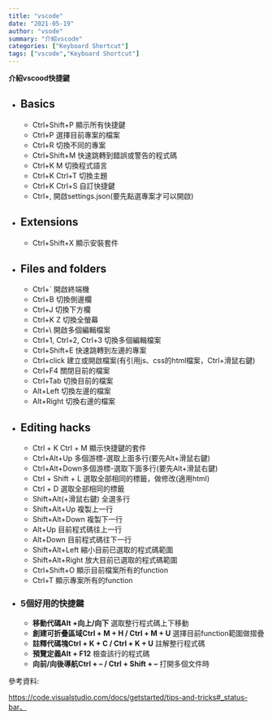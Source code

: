 ```yaml
---
title: "vscode"
date: "2021-05-19"
author: "vsode"
summary: "介紹vscode"
categories: ["Keyboard Shortcut"]
tags: ["vscode","Keyboard Shortcut"]
---
```


**介紹vscood快捷鍵**  

- ## Basics

  - Ctrl+Shift+P 顯示所有快捷鍵
  - Ctrl+P 選擇目前專案的檔案
  - Ctrl+R 切換不同的專案
  - Ctrl+Shift+M  快速跳轉到錯誤或警告的程式碼
  - Ctrl+K M 切換程式語言
  - Ctrl+K Ctrl+T 切換主題
  - Ctrl+K Ctrl+S 自訂快捷鍵
  - Ctrl+, 開啟settings.json(要先點選專案才可以開啟)

- ## Extensions
  - Ctrl+Shift+X 顯示安裝套件

- ## Files and folders
  - Ctrl+` 開啟終端機
  - Ctrl+B 切換側邊欄
  - Ctrl+J 切換下方欄
  - Ctrl+K Z 切換全螢幕
  - Ctrl+\ 開啟多個編輯檔案
  - Ctrl+1, Ctrl+2, Ctrl+3 切換多個編輯檔案
  - Ctrl+Shift+E 快速跳轉到左邊的專案
  - Ctrl+click 建立或開啟檔案(有引用js、css的html檔案，Ctrl+滑鼠右鍵)
  - Ctrl+F4 關閉目前的檔案
  - Ctrl+Tab 切換目前的檔案
  - Alt+Left 切換左邊的檔案
  - Alt+Right 切換右邊的檔案

- ## Editing hacks

  - Ctrl + K Ctrl + M 顯示快捷鍵的套件
  - Ctrl+Alt+Up 多個游標-選取上面多行(要先Alt+滑鼠右鍵)
  - Ctrl+Alt+Down多個游標-選取下面多行(要先Alt+滑鼠右鍵)
  - Ctrl + Shift + L 選取全部相同的標籤，做修改(適用html)
  - Ctrl + D 選取全部相同的標籤
  - Shift+Alt(+滑鼠右鍵) 全選多行
  - Shift+Alt+Up 複製上一行
  - Shift+Alt+Down 複製下一行
  - Alt+Up 目前程式碼往上一行
  - Alt+Down 目前程式碼往下一行
  - Shift+Alt+Left 縮小目前已選取的程式碼範圍
  - Shift+Alt+Right 放大目前已選取的程式碼範圍
  - Ctrl+Shift+O 顯示目前檔案所有的function
  - Ctrl+T 顯示專案所有的function

- ### 5個好用的快捷鍵

  - **移動代碼Alt +向上/向下** 選取整行程式碼上下移動
  - **創建可折疊區域Ctrl + M + H / Ctrl + M + U** 選擇目前function範圍做摺疊
  - **註釋代碼塊Ctrl + K + C / Ctrl + K + U** 註解整行程式碼
  - **預覽定義Alt + F12** 檢查該行的程式碼
  - **向前/向後導航Ctrl + – / Ctrl + Shift + –** 打開多個文件時



參考資料:

https://code.visualstudio.com/docs/getstarted/tips-and-tricks#_status-bar、

